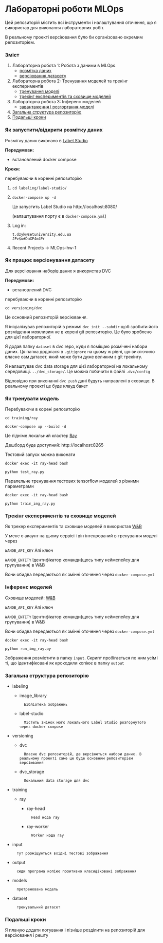 # Лабораторні роботи MLOps
Цей репозиторій містить всі інструменти і налаштування оточення, що я використав для виконання лабораторних робіт.

В реальному проекті версіювання було би організовано окремим репозиторієм.

### Зміст

1. Лабораторна робота 1: Робота з даними в MLOps
    - [розмітка даних](#як-запуститивідкрити-розмітку-даних)
    - [версіювання датасету](#як-працює-версіонування-датасету)
2. Лабораторна робота 2: Тренування моделей та трекінг експериментів
    - [тренування моделі](#як-тренувати-модель)
    - [трекінг експериментів та сховище моделей](#трекінг-експериментів-та-сховище-моделей)
3. Лабораторна робота 3: Інференс моделей
    - [завантаження і розгортання моделі](#інференс-моделей)
4. [Загальна структура репозиторію](#загальна-структура-репозиторію)
5. [Подальші кроки](#подальші-кроки)

### Як запустити/відкрити розмітку даних
Розмітку даних виконано в [Label Studio](https://labelstud.io/)

**Передумови:**
- встановлений docker compose

**Кроки:**

перебуваючи в коренні репозиторію 

1. `cd labeling/label-studio/`

2. `docker-compose up -d`  

    Це запустить Label Studio на http://localhost:8080/

    (налаштування порту є в `docker-compose.yml`)

3. Log in:  
    ```
    t.dzyk@setuniversity.edu.ua
    JPv$u#DaXP4m4Pr
    ```
4. Recent Projects -> MLOps-hw-1

### Як працює версіонування датасету

Для версіювання наборів даних я використав [DVC](https://dvc.org/)


**Передумови:**
- встановлений DVC

перебуваючи в коренні репозиторію 

`cd versioning/dvc`

Це основний репозиторій версіювання. 

Я ініціалізував репозиторій в режимі `dvc init --subdir` щоб зробити його розміщення можливим не в корені git репозиторію. Це було зроблено для цієї лабораторної.

Я додав папку `dataset` в dvc repo, куди я поміщаю розмічені набори даних. Ця папка додалася в `.gitignore` на цьому ж рівні, що виключило власне сам датасет, який може бути дуже великим з git трекінгу.

Я налаштував dvc data storage для цієї лабораторної на локальному середовищі. `../dvc_storage/`. Це можна побачити в файлі `.dvc/config`

Відповідно при виконанні `dvc push` дані будуть направлені в сховище. В реальному проекті це буде клауд бакет

### Як тренувати модель

Перебуваючи в корені репозиторію

`cd training/ray`

`docker-compose up --build -d`

Це підніме локальний кластер [Ray](https://docs.ray.io/en/latest/train/train.html)

Дешборд буде доступний: http://localhost:8265

Тестовий запуск можна виконати

`docker exec -it ray-head bash`

`python test_ray.py`

Паралельне тренування тестових tensorflow моделей з різними параметрами

`docker exec -it ray-head bash`

`python train_img_ray.py`

### Трекінг експериментів та сховище моделей
Як трекер експериментів та сховище моделей я використав [W&B](https://wandb.ai/)

У мене є акаунт на цьому сервісі і він інтенрований в тренування моделі через 

`WANDB_API_KEY` Апі ключ

`WANDB_ENTITY` Ідентифікатор команди(щось типу неймспейсу для групування) в W&B

Вони обидва передаються як змінні оточення через `docker-compose.yml`

### Інференс моделей
Cховище моделей: [W&B](https://wandb.ai/)

`WANDB_API_KEY` Апі ключ

`WANDB_ENTITY` Ідентифікатор команди(щось типу неймспейсу для групування) в W&B

Вони обидва передаються як змінні оточення через `docker-compose.yml`

`docker exec -it ray-head bash`

`python run_img_ray.py`

Зображення розмістити в папку `input`. Скрипт пробігається по ним усім і ті, що ідентифіковані як крокодили копіює в папку `output`




### Загальна структура репозиторію
- labeling
    - image_library
    
            Бібліотека зображень

    - label-studio

            Містить знімок мого локального Label Studio розгорнутого через docker compose

- versioning
    - dvc

            Власне dvc репозиторій, де версіюються набори даних. В реальному проекті саме це буде основним репозиторієм версіювання
    - dvc_storage
        
            Локальний data storage для dvc
- training
    - ray
        - ray-head
            
                Head нода ray
        - ray-worker
                
                Worker нода ray
- input
        
        тут розміщуються вхідні тестові зображення

- output
        
        сюди програма копіює позитивно класифіковані зображення

- models

        претренована модель

- dataset

        тренувальний датасет

### Подальші кроки

Я планую додати логування і пізніше розділити на репозиторій для версіювання і решту


